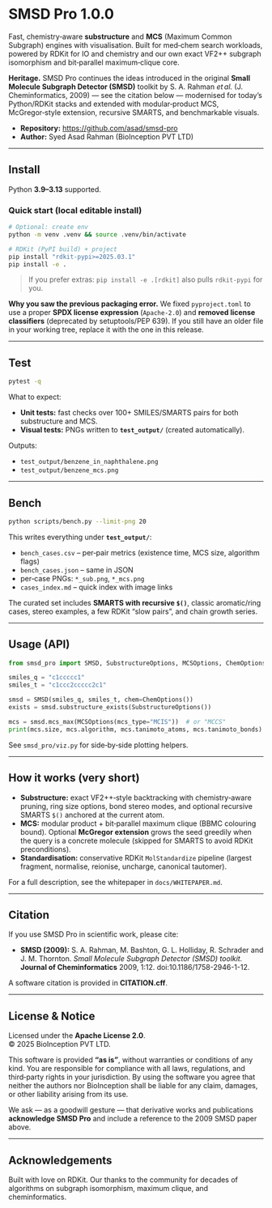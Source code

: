 # SMSD Pro 1.0.0

Fast, chemistry‑aware **substructure** and **MCS** (Maximum Common Subgraph) engines with visualisation. Built for med‑chem search workloads, powered by RDKit for IO and chemistry and our own exact VF2++ subgraph isomorphism and bit‑parallel maximum‑clique core.

**Heritage.** SMSD Pro continues the ideas introduced in the original **Small Molecule Subgraph Detector (SMSD)** toolkit by S. A. Rahman *et al.* (J. Cheminformatics, 2009) — see the citation below — modernised for today’s Python/RDKit stacks and extended with modular‑product MCS, McGregor‑style extension, recursive SMARTS, and benchmarkable visuals.

- **Repository:** <https://github.com/asad/smsd-pro>  
- **Author:** Syed Asad Rahman (BioInception PVT LTD)

---

## Install

Python **3.9–3.13** supported.

### Quick start (local editable install)

```bash
# Optional: create env
python -m venv .venv && source .venv/bin/activate

# RDKit (PyPI build) + project
pip install "rdkit-pypi>=2025.03.1"
pip install -e .
```

> If you prefer extras: `pip install -e .[rdkit]` also pulls `rdkit-pypi` for you.

**Why you saw the previous packaging error.** We fixed `pyproject.toml` to use a proper **SPDX license expression** (`Apache-2.0`) and **removed license classifiers** (deprecated by setuptools/PEP 639). If you still have an older file in your working tree, replace it with the one in this release.

---

## Test

```bash
pytest -q
```

What to expect:
- **Unit tests:** fast checks over 100+ SMILES/SMARTS pairs for both substructure and MCS.  
- **Visual tests:** PNGs written to **`test_output/`** (created automatically).

Outputs:
- `test_output/benzene_in_naphthalene.png`
- `test_output/benzene_mcs.png`

---

## Bench

```bash
python scripts/bench.py --limit-png 20
```

This writes everything under **`test_output/`**:
- `bench_cases.csv` – per‑pair metrics (existence time, MCS size, algorithm flags)
- `bench_cases.json` – same in JSON
- per‑case PNGs: `*_sub.png`, `*_mcs.png`
- `cases_index.md` – quick index with image links

The curated set includes **SMARTS with recursive `$()`**, classic aromatic/ring cases, stereo examples, a few RDKit “slow pairs”, and chain growth series.

---

## Usage (API)

```python
from smsd_pro import SMSD, SubstructureOptions, MCSOptions, ChemOptions

smiles_q = "c1ccccc1"
smiles_t = "c1ccc2ccccc2c1"

smsd = SMSD(smiles_q, smiles_t, chem=ChemOptions())
exists = smsd.substructure_exists(SubstructureOptions())

mcs = smsd.mcs_max(MCSOptions(mcs_type="MCIS"))  # or "MCCS"
print(mcs.size, mcs.algorithm, mcs.tanimoto_atoms, mcs.tanimoto_bonds)
```

See `smsd_pro/viz.py` for side‑by‑side plotting helpers.

---

## How it works (very short)

- **Substructure:** exact VF2++‑style backtracking with chemistry‑aware pruning, ring size options, bond stereo modes, and optional recursive SMARTS `$()` anchored at the current atom.
- **MCS:** modular product + bit‑parallel maximum clique (BBMC colouring bound). Optional **McGregor extension** grows the seed greedily when the query is a concrete molecule (skipped for SMARTS to avoid RDKit preconditions).
- **Standardisation:** conservative RDKit `MolStandardize` pipeline (largest fragment, normalise, reionise, uncharge, canonical tautomer).

For a full description, see the whitepaper in `docs/WHITEPAPER.md`.

---

## Citation

If you use SMSD Pro in scientific work, please cite:

- **SMSD (2009):** S. A. Rahman, M. Bashton, G. L. Holliday, R. Schrader and J. M. Thornton. *Small Molecule Subgraph Detector (SMSD) toolkit.* **Journal of Cheminformatics** 2009, 1:12. doi:10.1186/1758-2946-1-12.

A software citation is provided in **CITATION.cff**.

---

## License & Notice

Licensed under the **Apache License 2.0**.  
© 2025 BioInception PVT LTD.

This software is provided **“as is”**, without warranties or conditions of any kind. You are responsible for compliance with all laws, regulations, and third‑party rights in your jurisdiction. By using the software you agree that neither the authors nor BioInception shall be liable for any claim, damages, or other liability arising from its use.

We ask — as a goodwill gesture — that derivative works and publications **acknowledge SMSD Pro** and include a reference to the 2009 SMSD paper above.

---

## Acknowledgements

Built with love on RDKit. Our thanks to the community for decades of algorithms on subgraph isomorphism, maximum clique, and cheminformatics.

